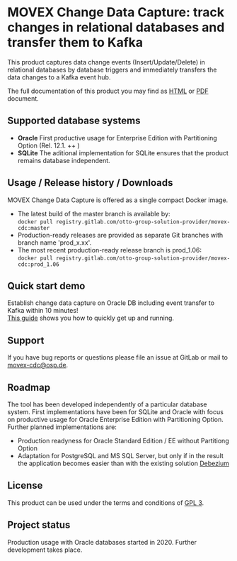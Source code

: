 # MOVEX Change Data Capture: track changes in relational databases and transfer them to Kafka

This product captures data change events (Insert/Update/Delete) in relational databases by database triggers and immediately transfers the data changes to a Kafka event hub.

The full documentation of this product you may find as [HTML](https://otto-group-solution-provider.gitlab.io/movex-cdc/movex-cdc.html) or [PDF](https://otto-group-solution-provider.gitlab.io/movex-cdc/movex-cdc.pdf) document.

## Supported database systems
- <b>Oracle</b> First productive usage for Enterprise Edition with Partitioning Option (Rel. 12.1. ++ )
- <b>SQLite</b> The aditional implementation for SQLite ensures that the product remains database independent.


## Usage / Release history / Downloads
MOVEX Change Data Capture is offered as a single compact Docker image.

* The latest build of the master branch is available by:<br/>
`docker pull registry.gitlab.com/otto-group-solution-provider/movex-cdc:master`
* Production-ready releases are provided as separate Git branches with branch name 'prod_x.xx'.
* The most recent production-ready release branch is prod_1.06:<br/>
  `docker pull registry.gitlab.com/otto-group-solution-provider/movex-cdc:prod_1.06`

## Quick start demo
Establish change data capture on Oracle DB including event transfer to Kafka within 10 minutes!<br/>
[This guide](https://otto-group-solution-provider.gitlab.io/movex-cdc/movex-cdc_demo.html) shows you how to quickly get up and running.

## Support
If you have bug reports or questions please file an issue at GitLab or mail to movex-cdc@osp.de.

## Roadmap
The tool has been developed independently of a particular database system.
First implementations have been for SQLite and Oracle with focus on productive usage for Oracle Enterprise Edition with Partitioning Option.
<br/>
Further planned implementations are:
- Production readyness for Oracle Standard Edition / EE without Partitiong Option
- Adaptation for PostgreSQL and MS SQL Server, but only if in the result the application becomes easier than with the existing solution [Debezium](https://debezium.io)

## License
This product can be used under the terms and conditions of [GPL 3](https://gitlab.com/otto-group-solution-provider/movex-cdc/-/blob/master/LICENSE).

## Project status
Production usage with Oracle databases started in 2020.
Further development takes place.
